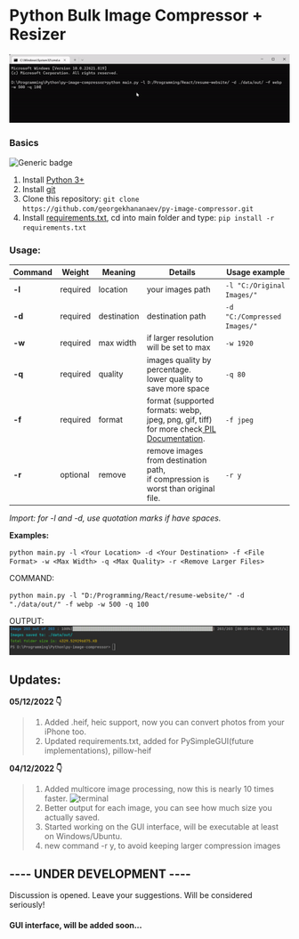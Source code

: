 # Python Bulk Image Compressor + Resizer
![animation](https://github.com/georgekhananaev/py-image-compressor/blob/main/screenshots/animation.gif?raw=true)


### Basics
![Generic badge](https://img.shields.io/badge/Python_3.11-Supported-green.svg)

1. Install [Python 3+](https://www.python.org/downloads/)
2. Install [git](https://github.com/georgekhananaev/py-image-compressor)
3. Clone this repository: ```git clone https://github.com/georgekhananaev/py-image-compressor.git```
4. Install [requirements.txt](https://note.nkmk.me/en/python-pip-install-requirements/), cd into main folder and type: ```pip install -r requirements.txt```

### Usage:


| Command | Weight   | Meaning     | Details                                                                                                                                                                   | Usage example                |
|---------|----------|-------------|---------------------------------------------------------------------------------------------------------------------------------------------------------------------------|------------------------------|
| **-l**  | required | location    | your images path                                                                                                                                                          | `-l "C:/Original Images/"`   |
| **-d**  | required | destination | destination path                                                                                                                                                          | `-d "C:/Compressed Images/"` |
| **-w**  | required | max width   | if larger resolution <br/>will be set to max                                                                                                                              | `-w 1920`                    |
| **-q**  | required | quality     | images quality by percentage.<br/>lower quality to save more space                                                                                                        | `-q 80`                      |
| **-f**  | required | format      | format (supported formats: webp, jpeg, png, gif, tiff) <br/>for more check[ PIL Documentation](https://pillow.readthedocs.io/en/stable/handbook/image-file-formats.html). | `-f jpeg`                    |
| **-r**  | optional | remove      | remove images from destination path, <br/>if compression is worst than original file.                                                                                     | `-r y`                       |

_Import: for -l and -d, use quotation marks if have spaces._

**Examples:**

```
python main.py -l <Your Location> -d <Your Destination> -f <File Format> -w <Max Width> -q <Max Quality> -r <Remove Larger Files>
```


COMMAND:

```
python main.py -l "D:/Programming/React/resume-website/" -d "./data/out/" -f webp -w 500 -q 100
```

OUTPUT:
![terminal](https://github.com/georgekhananaev/py-image-compressor/blob/main/screenshots/screenshot.jpg?raw=true)

## Updates:
**05/12/2022 👇️**
> 1. Added .heif, heic support, now you can convert photos from your iPhone too.
> 2. Updated requirements.txt, added for PySimpleGUI(future implementations), pillow-heif

**04/12/2022 👇️**
> 1. Added multicore image processing, now this is nearly 10 times faster.
> ![terminal](https://github.com/georgekhananaev/py-image-compressor/blob/main/screenshots/multicore.gif?raw=true)
> 2. Better output for each image, you can see how much size you actually saved.
> 3. Started working on the GUI interface, will be executable at least on Windows/Ubuntu.
> 4. new command -r y, to avoid keeping larger compression images


## ---- UNDER DEVELOPMENT ----

Discussion is opened. Leave your suggestions. Will be considered seriously!
#### GUI interface, will be added soon...

